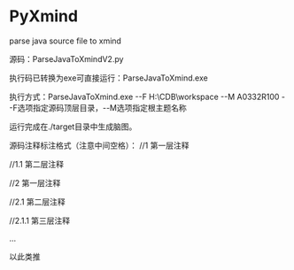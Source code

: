 # PyXmind
parse java source file to xmind


源码：ParseJavaToXmindV2.py

执行码已转换为exe可直接运行：ParseJavaToXmind.exe

执行方式：ParseJavaToXmind.exe --F H:\CDB\workspace --M A0332R100
--F选项指定源码顶层目录，--M选项指定根主题名称

运行完成在./target目录中生成脑图。

源码注释标注格式（注意中间空格）：
//1 第一层注释

//1.1 第二层注释

//2 第一层注释

//2.1 第二层注释

//2.1.1 第三层注释

...

以此类推
